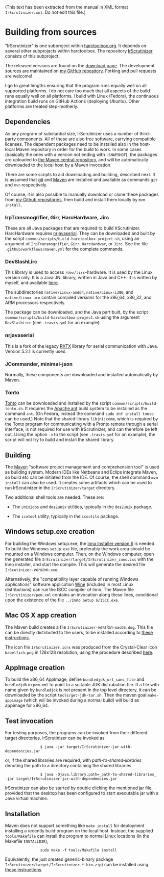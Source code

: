 (This text has been extracted from the manual in XML format `IrScrutinizer.xml`. Do not edit this file.)

# Building from sources

"IrScrutinizer" is one subproject within [harctoolbox.org](http://harctoolbox.org).
            It depends on several other subprojects within harctoolbox. The repository [IrScrutinizer](https://github.com/bengtmartensson/IrScrutinizer)
        consists
                of this subproject.

The released versions are found on the [download page](https://github.com/bengtmartensson/IrScrutinizer/releases).
                The development sources are maintained on [my GitHub repository](https://github.com/bengtmartensson/IrScrutinizer).
                Forking and pull requests are welcome!

I go to great lengths ensuring that the program runs equally well on all supported platforms.
                I do not care too much that all aspects of the build runs equally well on all platforms.
                I build with Linux (Fedora), the continuous integration build runs on GitHub Actions (deploying Ubuntu).
                Other platforms are treated step-motherly.

## Dependencies
As any program of substantial size, IrScrutinizer uses a number of third-party components.
                    All of these are also free software, carrying compatible licenses.
                    The dependent packages need to be installed also in
                    the host-local Maven repository in order for the build to work.
                    In some cases (basically the ones with a version not ending with `-SNAPSHOT`), the packages
                    are uploaded to [the Maven central repository](https://mvnrepository.com/repos/central),
                    and will be automatically downloaded to the local host by a Maven invocation.
                

There are some scripts to aid downloading and building, described next. It is assumed that
                    [git](https://git-scm.com/) and [Maven](https://maven.apache.org/)
                    are installed and available as commands `git` and `mvn` respectively.

Of course, it is also possible to manually download or clone these packages
                    from [my Github repositories](https://github.com/bengtmartensson?tab=repositories),
                    then build and install them locally by `mvn install`.

### IrpTransmogrifier, Girr, HarcHardware, Jirc
These are all Java packages that are required to build IrScrutinizer. HarcHardware requires
                        [nrjavaserial](https://github.com/NeuronRobotics/nrjavaserial).
                        They can be downloaded and built by the script `common/scripts/build-harctoolbox-project.sh`,
                        using an argument of
                        `IrpTransmogrifier`,
                        `Girr`,
                        `HarcHardwar`, or
                        `Jirc`.
                        See the file `.github/workflows/maven.yml` for the complete commands.
                    

### DevSlashLirc
This library is used to access `/dev/lirc`-hardware. It is used by the Linux version only.
                        It is a Java JNI library, written in Java and C++. It is written by myself,
                        and available [here](https://github.com/bengtmartensson/DevSlashLirc).
                    

The subdirectories `native/Linux-amd64`,
                        `native/Linux-i386`, and
                        `native/Linux-arm` contain compiled versions for the x86_64, x86_32, and ARM processors respectively.

The package can be downloaded, and the Java part built, by the script
                        `common/scripts/build-harctoolbox-project.sh` using the argument `DevSlashLirc`
                        (see `.travis.yml` for an example).

### nrjavaserial
This is a fork of the legacy [RXTX](http://rxtx.qbang.org/wiki/index.php/Main_Page) library for serial communication with Java.
                    Version 5.2.1 is currently used. 

### JCommander, minimal-json
Normally, these components are downloaded and installed automatically by Maven.

### Tonto
[Tonto](Glossary.html#Tonto) can be downloaded and installed by the script `common/scripts/build-tonto.sh`.
                        It requires the [Apache ant](https://ant.apache.org/) build system to be installed as the command `ant`.
                        (On Fedora, instead the command `sudo dnf install tonto` can be used.)
                        Note that the shared library `libjnijcomm`,
                        which is required by the Tonto program for communicating with a Pronto remote through a serial interface,
                        is not required for use with IrScrutinizer, and can therefore be left out.
                        Using the option `-n` to the script (see `.travis.yml` for an example),
                        the script will not try to build and install the shared library.

## Building
The [Maven](http://maven.apache.org/index.html) "software
                    project management and comprehension tool" is used as building system.
                    Modern IDEs like Netbeans and Eclips integrate Maven, so build etc can be initiated from the IDE.
                    Of course, the shell command `mvn install` can also be used. It creates some artifacts which can
                    be used to run IrScrutinizer in the `IrScrutinizer/target` directory.

Two additional shell tools are needed. These are:



* The `unix2dos` and `dos2unix` utilities, typically in the `dos2unix` package.

* The `icotool` utility, typically in the `icoutils` package.


## Windows setup.exe creation
For building the Windows setup.exe, the [Inno Installer version 6](http://www.jrsoftware.org/download.php/is.exe)
                    is needed. To build the Windows `setup.exe` file, preferably the work area should
                    be mounted on a Windows computer. Then, on the Windows computer, open
                    the generated file `IrScrutinizer/target/IrScrutinizer_inno.iss` with
                    the Inno installer, and start the compile. This will generate the desired file
                    `IrScutinizer-`_version_`.exe`.

Alternatively, the "compatibility layer capable of running
                    Windows applications" software application [Wine](https://www.winehq.org) (included in most Linux
                    distributions) can run the ISCC compiler of Inno. The Maven file
                    `IrScrutinizer/pom.xml` contains an
                    invocation along these lines, conditional upon the existence of the file `../Inno Setup 6/ISCC.exe`.

## Mac OS X app creation
The Maven build creates a file
                    `IrScrutinizer-`_version_`-macOS.dmg`.
                    This file can be directly distributed to the users, to be installed according to
                    [these instructions](http://harctoolbox.org/IrScrutinizer.html#Mac+OS+X+app).

The icon file `IrScrutinizer.icns` was produced from the Crystal-Clear
                    icon `babelfish.png` in 128x128 resolution, using the procedure
                    described
                    [here](http://stackoverflow.com/questions/11770806/why-doesnt-icon-composer-2-4-support-the-1024x1024-size-icon-any-more).
                

## AppImage creation
To build the x86_64 AppImage, define `bundledjdk_url_sans_file`
                    and `bundledjdk` in `pom.xml` to point to a suitable JDK distrubution file.
                    If a file with name given by `bundledjdk`
                    is not present in the top level directory, it can be downloaded by the script `tools/get-jdk-tar.sh`.
                    Then the maven goal `make-appimage` (which will be invoked during a normal build) will build an appimage for x86_64.
                

## Test invocation
For testing purposes, the programs can be invoked from their different target directories.
                    IrScrutinizer can be invoked as


    
                    $ java -jar target/IrScrutinizer-jar-with-dependencies.jar
                
or, if the shared libraries are required, with _path-to-shared-libraries_ denoting the path to a directory containing
                    the shared libraries.


    
                    $ java -Djava.library.path=_path-to-shared-libraries_ -jar target/IrScrutinizer-jar-with-dependencies.jar
                
IrScrutinizer can also be started by double clicking the mentioned jar file,
                    provided that the desktop has been configured to start executable jar with a Java virtual machine.

## Installation
Maven does not support something like `make install` for deployment installing a
                    recently build program on the local host.
                    Instead, the supplied `tools/Makefile` can
                    install the program to normal Linux locations (in the Makefile `INSTALLDIR`),


    
                    sudo make -f tools/Makefile install
                
Equivalently, the just created generic-binary package
                    `IrScrutinizer/target/IrScrutinizer-*-bin.zip`) can be installed using [these instructions](http://harctoolbox.org/IrScrutinizer.html#Generic+Binary).

